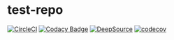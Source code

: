 # test-repo
[![CircleCI](https://dl.circleci.com/status-badge/img/gh/A-kirami/test-repo/tree/master.svg?style=svg)](https://dl.circleci.com/status-badge/redirect/gh/A-kirami/test-repo/tree/master)
[![Codacy Badge](https://app.codacy.com/project/badge/Grade/456b94ad319c43daa069bc0fff52c0ad)](https://www.codacy.com/gh/A-kirami/test-repo/dashboard?utm_source=github.com&amp;utm_medium=referral&amp;utm_content=A-kirami/test-repo&amp;utm_campaign=Badge_Grade)
[![DeepSource](https://deepsource.io/gh/A-kirami/test-repo.svg/?label=active+issues&show_trend=true&token=sMPJrclhgRj8ztYy1iNY0kwg)](https://deepsource.io/gh/A-kirami/test-repo/?ref=repository-badge)
[![codecov](https://codecov.io/gh/A-kirami/test-repo/branch/master/graph/badge.svg?token=Zq7QcKKvum)](https://codecov.io/gh/A-kirami/test-repo)